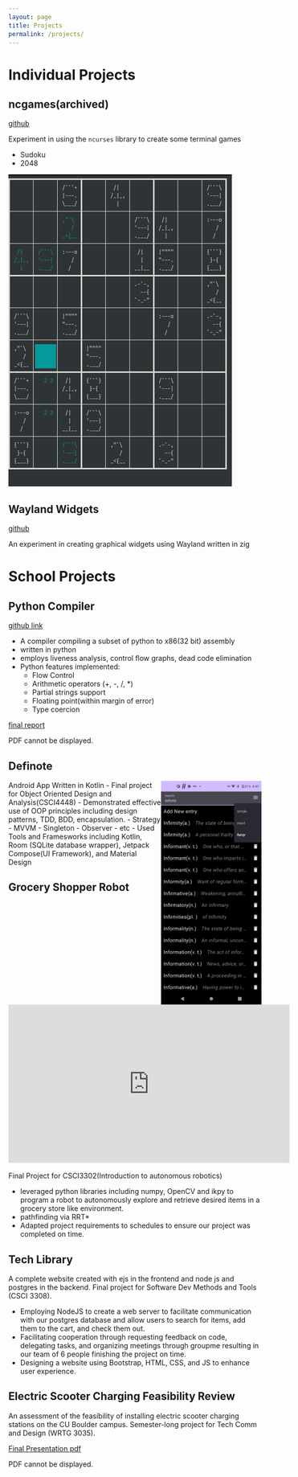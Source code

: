 ```yaml
---
layout: page
title: Projects
permalink: /projects/
---
```


# Individual Projects

## ncgames(archived)
[github](https://www.github.com/sesh9096/ncgames)

Experiment in using the `ncurses` library to create some terminal games
- Sudoku
- 2048

![sudoku](/images/ncgames.png)

## Wayland Widgets

[github](https://www.github.com/sesh9096/wayland-widgets)

An experiment in creating graphical widgets using Wayland written in zig
# School Projects

## Python Compiler
[github link](https://github.com/csci4555-sp25/final-project-sean-sarah-ryan)

- A compiler compiling a subset of python to x86(32 bit) assembly
- written in python
- employs liveness analysis, control flow graphs, dead code elimination
- Python features implemented:
  - Flow Control
  - Arithmetic operators (+, -, /, *)
  - Partial strings support
  - Floating point(within margin of error)
  - Type coercion

[final report](/documents/implementation_of_floats_and_strings.pdf)
<object width="600" height="400" type="application/pdf" data="/documents/implementation_of_floats_and_strings.pdf">
    <p>PDF cannot be displayed.</p>
</object>

## Definote
<img src="/images/definote.png" align="right" width=200px>
Android App Written in Kotlin
- Final project for Object Oriented Design and Analysis(CSCI4448)
- Demonstrated effective use of OOP principles including design patterns, TDD, BDD, encapsulation.
  - Strategy
  - MVVM
  - Singleton
  - Observer
  - etc
- Used Tools and Framesworks including Kotlin, Room (SQLite database wrapper), Jetpack Compose(UI Framework), and Material Design

## Grocery Shopper Robot
<iframe width="560" height="315" src="https://www.youtube.com/embed/xDbsR8DpBQw?si=ZHj0fOgQdZvw_l2v" title="YouTube video player" frameborder="0" allow="accelerometer; autoplay; clipboard-write; encrypted-media; gyroscope; picture-in-picture; web-share" referrerpolicy="strict-origin-when-cross-origin" allowfullscreen></iframe>

Final Project for CSCI3302(Introduction to autonomous robotics)
- leveraged python libraries including numpy, OpenCV and ikpy to program a robot to autonomously explore and retrieve desired items in a grocery store like environment.
- pathfinding via RRT*
- Adapted project requirements to schedules to ensure our project was completed on time.

## Tech Library
A complete website created with ejs in the frontend and node js and postgres in the backend.
Final project for Software Dev Methods and Tools (CSCI 3308).
- Employing NodeJS to create a web server to facilitate communication with our postgres database and allow users to search for items, add them to the cart, and check them out.
- Facilitating cooperation through requesting feedback on code, delegating tasks, and organizing meetings through groupme resulting in our team of 6 people finishing the project on time.
- Designing a website using Bootstrap, HTML, CSS, and JS to enhance user experience.

## Electric Scooter Charging Feasibility Review
An assessment of the feasibility of installing electric scooter charging stations on the CU Boulder campus.
Semester-long project for Tech Comm and Design (WRTG 3035).

[Final Presentation pdf](/documents/electric_scooter_project.pdf)
<object width="600" height="400" type="application/pdf" data="/documents/electric_scooter_project.pdf">
    <p>PDF cannot be displayed.</p>
</object>

